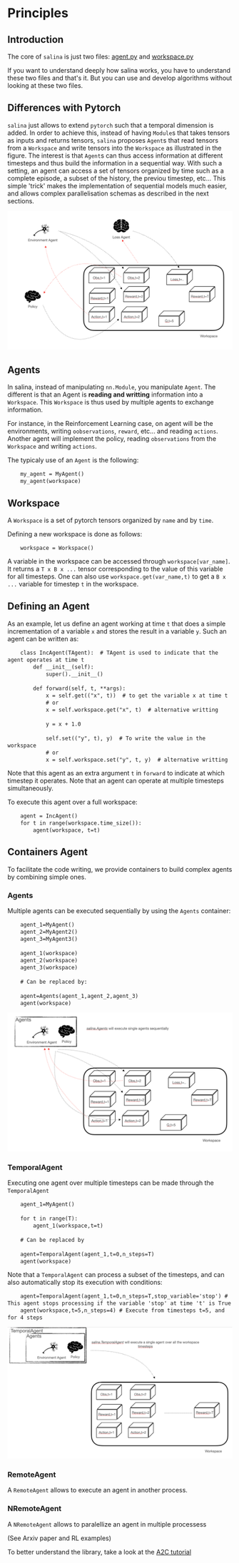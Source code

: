 # Principles

## Introduction

The core of `salina` is just two files: [agent.py](../salina/agent.py) and [workspace.py](../salina/workspace.py)

If you want to understand deeply how salina works, you have to understand these two files and that's it. But you can use and develop algorithms without looking at these two files.

## Differences with Pytorch

`salina` just allows to extend `pytorch` such that a temporal dimension is added. In order to achieve this, instead of having `Module`s that takes tensors as inputs and returns tensors, `salina` proposes `Agent`s that read tensors from a `Workspace` and write tensors into the `Workspace` as illustrated in the figure. The interest is that `Agent`s can thus access information at different timesteps and thus build the information in a sequential way. With such a setting, an agent can access a set of tensors organized by time such as a complete episode, a subset of the history, the previou timestep, etc... This simple 'trick' makes the implementation of sequential models much easier, and allows complex parallelisation schemas as described in the next sections.

![Principles of Salina](fig1.png)

## Agents

In salina, instead of manipulating `nn.Module`, you manipulate `Agent`. The different is that an Agent is **reading and writting** information into a `Workspace`. This `Workspace` is thus used by multiple agents to exchange information.

For instance, in the Reinforcement Learning case, on agent will be the environments, writing `oobservations`, `reward`, etc... and reading `actions`. Another agent will implement the policy, reading `observations` from the `Workspace` and writing `actions`.

The typicaly use of an `Agent` is the following:
```
    my_agent = MyAgent()
    my_agent(workspace)
```


## Workspace

A `Workspace` is a set of pytorch tensors organized by `name` and by `time`.

Defining a new workspace is done as follows:
```
    workspace = Workspace()
```

A variable in the workspace can be accessed through `workspace[var_name]`. It returns a `T x B x ...` tensor corresponding to the value of this variable for all timesteps. One can also use `workspace.get(var_name,t)` to get a `B x ...` variable for timestep `t` in the workspace.

## Defining an Agent

As an example, let us define an agent working at time `t` that does a simple incrementation of a variable `x` and stores the result in a variable `y`. Such an agent can be written as:

```
    class IncAgent(TAgent):  # TAgent is used to indicate that the agent operates at time t
        def __init__(self):
            super().__init__()

        def forward(self, t, **args):
            x = self.get(("x", t))  # to get the variable x at time t
            # or
            x = self.workspace.get("x", t)  # alternative writting

            y = x + 1.0

            self.set(("y", t), y)  # To write the value in the workspace
            # or
            x = self.workspace.set("y", t, y)  # alternative writting
```

Note that this agent as an extra argument `t` in `forward` to indicate at which timestep it operates. Note that an agent can operate at multiple timesteps simultaneously.

To execute this agent over a full workspace:
```
    agent = IncAgent()
    for t in range(workspace.time_size()):
        agent(workspace, t=t)
```

## Containers Agent

To facilitate the code writing, we provide containers to build complex agents by combining simple ones.

### Agents

Multiple agents can be executed sequentially by using the `Agents` container:
```
    agent_1=MyAgent()
    agent_2=MyAgent2()
    agent_3=MyAgent3()

    agent_1(workspace)
    agent_2(workspace)
    agent_3(workspace)

    # Can be replaced by:

    agent=Agents(agent_1,agent_2,agent_3)
    agent(workspace)
```
![Principles of Salina](fig2.png)



### TemporalAgent

Executing one agent over multiple timesteps can be made through the `TemporalAgent`
```
    agent_1=MyAgent()

    for t in range(T):
        agent_1(workspace,t=t)

    # Can be replaced by

    agent=TemporalAgent(agent_1,t=0,n_steps=T)
    agent(workspace)
```
Note that a `TemporalAgent` can process a subset of the timesteps, and can also automatically stop its execution with conditions:

```
    agent=TemporalAgent(agent_1,t=0,n_steps=T,stop_variable='stop') # This agent stops processing if the variable 'stop' at time 't' is True
    agent(workspace,t=5,n_steps=4) # Execute from timesteps t=5, and for 4 steps
```

![Principles of Salina](fig3.png)


### RemoteAgent

A `RemoteAgent` allows to execute an agent in another process.

### NRemoteAgent

A `NRemoteAgent` allows to paralellize an agent in multiple processess


(See Arxiv  paper and RL examples)


To better understand the library, take a look at the [A2C tutorial](/salina_examples/rl/a2c)
